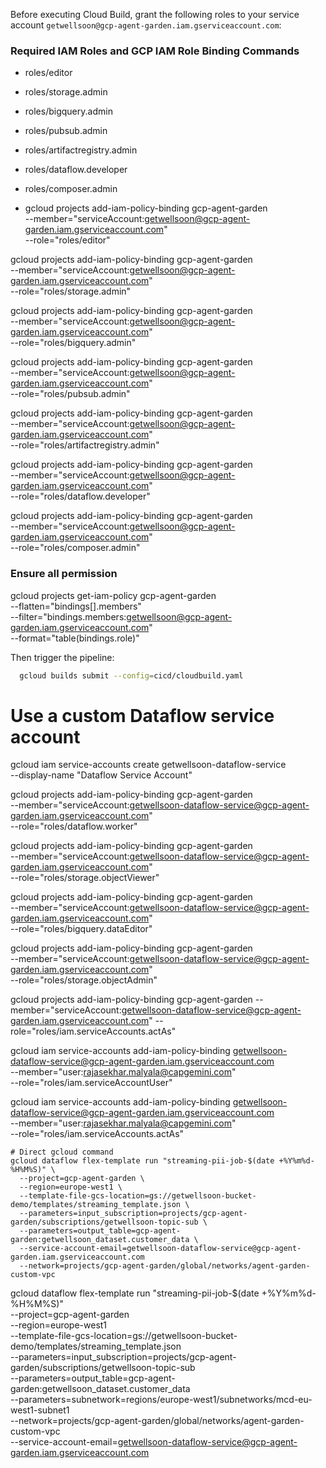Before executing Cloud Build, grant the following roles to your service account `getwellsoon@gcp-agent-garden.iam.gserviceaccount.com`:

###  Required IAM Roles and GCP IAM Role Binding Commands
- roles/editor
- roles/storage.admin
- roles/bigquery.admin
- roles/pubsub.admin
- roles/artifactregistry.admin
- roles/dataflow.developer
- roles/composer.admin

- gcloud projects add-iam-policy-binding gcp-agent-garden \
  --member="serviceAccount:getwellsoon@gcp-agent-garden.iam.gserviceaccount.com" \
  --role="roles/editor"

gcloud projects add-iam-policy-binding gcp-agent-garden \
  --member="serviceAccount:getwellsoon@gcp-agent-garden.iam.gserviceaccount.com" \
  --role="roles/storage.admin"

gcloud projects add-iam-policy-binding gcp-agent-garden \
  --member="serviceAccount:getwellsoon@gcp-agent-garden.iam.gserviceaccount.com" \
  --role="roles/bigquery.admin"

gcloud projects add-iam-policy-binding gcp-agent-garden \
  --member="serviceAccount:getwellsoon@gcp-agent-garden.iam.gserviceaccount.com" \
  --role="roles/pubsub.admin"

gcloud projects add-iam-policy-binding gcp-agent-garden \
  --member="serviceAccount:getwellsoon@gcp-agent-garden.iam.gserviceaccount.com" \
  --role="roles/artifactregistry.admin"

gcloud projects add-iam-policy-binding gcp-agent-garden \
  --member="serviceAccount:getwellsoon@gcp-agent-garden.iam.gserviceaccount.com" \
  --role="roles/dataflow.developer"

gcloud projects add-iam-policy-binding gcp-agent-garden \
  --member="serviceAccount:getwellsoon@gcp-agent-garden.iam.gserviceaccount.com" \
  --role="roles/composer.admin"

### Ensure all permission 
gcloud projects get-iam-policy gcp-agent-garden \
  --flatten="bindings[].members" \
  --filter="bindings.members:getwellsoon@gcp-agent-garden.iam.gserviceaccount.com" \
  --format="table(bindings.role)"


Then trigger the pipeline:
```bash
  gcloud builds submit --config=cicd/cloudbuild.yaml
```
# Use a custom Dataflow service account

gcloud iam service-accounts create getwellsoon-dataflow-service \
  --display-name "Dataflow Service Account"

gcloud projects add-iam-policy-binding gcp-agent-garden \
  --member="serviceAccount:getwellsoon-dataflow-service@gcp-agent-garden.iam.gserviceaccount.com" \
  --role="roles/dataflow.worker"
  
  gcloud projects add-iam-policy-binding gcp-agent-garden \
  --member="serviceAccount:getwellsoon-dataflow-service@gcp-agent-garden.iam.gserviceaccount.com" \
  --role="roles/storage.objectViewer"
  
  gcloud projects add-iam-policy-binding gcp-agent-garden \
  --member="serviceAccount:getwellsoon-dataflow-service@gcp-agent-garden.iam.gserviceaccount.com" \
  --role="roles/bigquery.dataEditor"

gcloud projects add-iam-policy-binding gcp-agent-garden \
  --member="serviceAccount:getwellsoon-dataflow-service@gcp-agent-garden.iam.gserviceaccount.com" \
  --role="roles/storage.objectAdmin"

 gcloud projects add-iam-policy-binding gcp-agent-garden
--member="serviceAccount:getwellsoon-dataflow-service@gcp-agent-garden.iam.gserviceaccount.com"  --role="roles/iam.serviceAccounts.actAs"



gcloud iam service-accounts add-iam-policy-binding getwellsoon-dataflow-service@gcp-agent-garden.iam.gserviceaccount.com \
  --member="user:rajasekhar.malyala@capgemini.com" \
  --role="roles/iam.serviceAccountUser"
  
 gcloud iam service-accounts add-iam-policy-binding getwellsoon-dataflow-service@gcp-agent-garden.iam.gserviceaccount.com \
  --member="user:rajasekhar.malyala@capgemini.com" \
  --role="roles/iam.serviceAccounts.actAs"



    # Direct gcloud command 
    gcloud dataflow flex-template run "streaming-pii-job-$(date +%Y%m%d-%H%M%S)" \
      --project=gcp-agent-garden \
      --region=europe-west1 \
      --template-file-gcs-location=gs://getwellsoon-bucket-demo/templates/streaming_template.json \
      --parameters=input_subscription=projects/gcp-agent-garden/subscriptions/getwellsoon-topic-sub \
      --parameters=output_table=gcp-agent-garden:getwellsoon_dataset.customer_data \
      --service-account-email=getwellsoon-dataflow-service@gcp-agent-garden.iam.gserviceaccount.com
      --network=projects/gcp-agent-garden/global/networks/agent-garden-custom-vpc


 gcloud dataflow flex-template run "streaming-pii-job-$(date +%Y%m%d-%H%M%S)" \
  --project=gcp-agent-garden \
  --region=europe-west1 \
  --template-file-gcs-location=gs://getwellsoon-bucket-demo/templates/streaming_template.json \
  --parameters=input_subscription=projects/gcp-agent-garden/subscriptions/getwellsoon-topic-sub \
  --parameters=output_table=gcp-agent-garden:getwellsoon_dataset.customer_data \
  --parameters=subnetwork=regions/europe-west1/subnetworks/mcd-eu-west1-subnet1 \
  --network=projects/gcp-agent-garden/global/networks/agent-garden-custom-vpc \
  --service-account-email=getwellsoon-dataflow-service@gcp-agent-garden.iam.gserviceaccount.com

